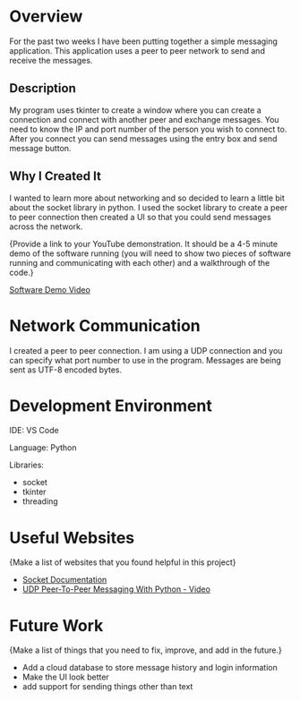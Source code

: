 # Overview

For the past two weeks I have been putting together a simple messaging application. This application uses a peer to peer network to send and receive the messages.

## Description

My program uses tkinter to create a window where you can create a connection and connect with another peer and exchange messages. You need to know the IP and port number of the person you wish to connect to. After you connect you can send messages using the entry box and send message button.

## Why I Created It

I wanted to learn more about networking and so decided to learn a little bit about the socket library in python. I used the socket library to create a peer to peer connection then created a UI so that you could send messages across the network.

{Provide a link to your YouTube demonstration.  It should be a 4-5 minute demo of the software running (you will need to show two pieces of software running and communicating with each other) and a walkthrough of the code.}

[Software Demo Video](http://youtube.link.goes.here)

# Network Communication

I created a peer to peer connection. I am using a UDP connection and you can specify what port number to use in the program. Messages are being sent as UTF-8 encoded bytes.

# Development Environment

IDE: VS Code

Language: Python

Libraries: 
* socket
* tkinter
* threading


# Useful Websites

{Make a list of websites that you found helpful in this project}
* [Socket Documentation](https://docs.python.org/3.6/library/socket.html)
* [UDP Peer-To-Peer Messaging With Python - Video](https://www.youtube.com/watch?v=IbzGL_tjmv4)

# Future Work

{Make a list of things that you need to fix, improve, and add in the future.}
* Add a cloud database to store message history and login information
* Make the UI look better
* add support for sending things other than text